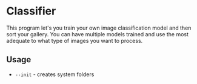 # Classifier

This program let's you train your own image classification model and then sort your gallery.
You can have multiple models trained and use the most adequate to what type of images you want to process.

## Usage



- `--init` - creates system folders